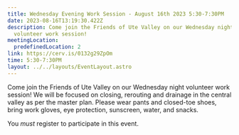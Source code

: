 ```yaml
---
title: Wednesday Evening Work Session - August 16th 2023 5:30-7:30PM
date: 2023-08-16T13:19:30.422Z
description: Come join the Friends of Ute Valley on our Wednesday night
  volunteer work session!
meetingLocation:
  predefinedLocation: 2
link: https://cerv.is/0132g29ZpOm
time: 5:30-7:30PM
layout: ../../layouts/EventLayout.astro
---
```

Come join the Friends of Ute Valley on our Wednesday night volunteer work session! We will be focused on closing, rerouting and drainage in the central valley as per the master plan. Please wear pants and closed-toe shoes, bring work gloves, eye protection, sunscreen, water, and snacks.

You *must* register to participate in this event.